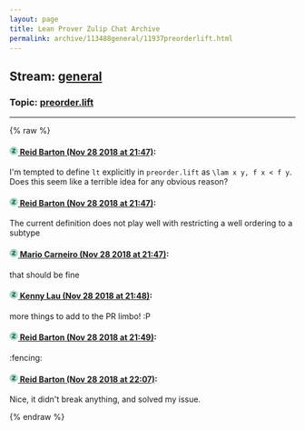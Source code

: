 ```yaml
---
layout: page
title: Lean Prover Zulip Chat Archive 
permalink: archive/113488general/11937preorderlift.html
---
```


## Stream: [general](index.html)
### Topic: [preorder.lift](11937preorderlift.html)

---


{% raw %}
#### [![Click to go to Zulip](../../assets/img/zulip2.png) Reid Barton (Nov 28 2018 at 21:47)](https://leanprover.zulipchat.com/#narrow/stream/113488-general/topic/preorder.lift/near/148741950):
I'm tempted to define `lt` explicitly in `preorder.lift` as `\lam x y, f x < f y`. Does this seem like a terrible idea for any obvious reason?

#### [![Click to go to Zulip](../../assets/img/zulip2.png) Reid Barton (Nov 28 2018 at 21:47)](https://leanprover.zulipchat.com/#narrow/stream/113488-general/topic/preorder.lift/near/148741959):
The current definition does not play well with restricting a well ordering to a subtype

#### [![Click to go to Zulip](../../assets/img/zulip2.png) Mario Carneiro (Nov 28 2018 at 21:47)](https://leanprover.zulipchat.com/#narrow/stream/113488-general/topic/preorder.lift/near/148741984):
that should be fine

#### [![Click to go to Zulip](../../assets/img/zulip2.png) Kenny Lau (Nov 28 2018 at 21:48)](https://leanprover.zulipchat.com/#narrow/stream/113488-general/topic/preorder.lift/near/148742061):
more things to add to the PR limbo! :P

#### [![Click to go to Zulip](../../assets/img/zulip2.png) Reid Barton (Nov 28 2018 at 21:49)](https://leanprover.zulipchat.com/#narrow/stream/113488-general/topic/preorder.lift/near/148742125):
:fencing:

#### [![Click to go to Zulip](../../assets/img/zulip2.png) Reid Barton (Nov 28 2018 at 22:07)](https://leanprover.zulipchat.com/#narrow/stream/113488-general/topic/preorder.lift/near/148743570):
Nice, it didn't break anything, and solved my issue.


{% endraw %}
